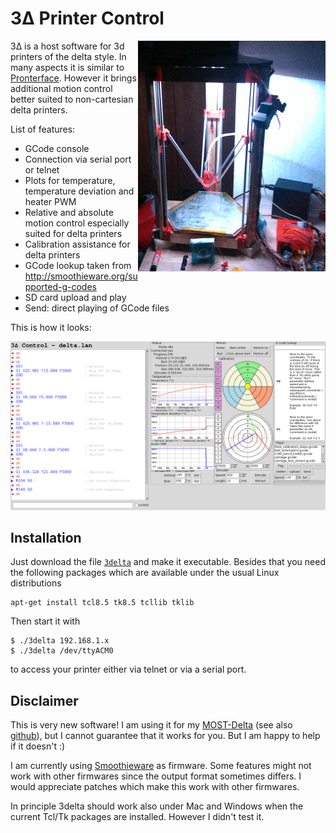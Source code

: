 # 3Δ Printer Control

<img align="right" src="mostdelta.jpg">

3Δ is a host software for 3d printers of the delta style. In many aspects it is similar to [Pronterface](https://github.com/kliment/Printrun). However
it brings additional motion control better suited to non-cartesian delta printers.

List of features:

* GCode console
* Connection via serial port or telnet
* Plots for temperature, temperature deviation and heater PWM
* Relative and absolute motion control especially suited for delta printers
* Calibration assistance for delta printers
* GCode lookup taken from http://smoothieware.org/supported-g-codes
* SD card upload and play
* Send: direct playing of GCode files

This is how it looks:

![3Δ Gui](gui.png)

## Installation

Just download the file [`3delta`](https://raw.githubusercontent.com/minad/3delta/master/3delta) and make it executable. Besides that you need the following packages which are available under the usual Linux distributions

~~~
apt-get install tcl8.5 tk8.5 tcllib tklib
~~~

Then start it with

~~~
$ ./3delta 192.168.1.x
$ ./3delta /dev/ttyACM0
~~~

to access your printer either via telnet or via a serial port.

## Disclaimer

This is very new software! I am using it  for my [MOST-Delta](http://www.appropedia.org/Delta_Build_Overview:MOST) (see also [github](https://github.com/mtu-most/most-delta)), but I cannot guarantee that it works for you. But I am happy to help if it doesn't :)

I am currently using [Smoothieware](https://github.com/Smoothieware/Smoothieware) as firmware. Some features might not work with other firmwares since the output format sometimes differs.
I would appreciate patches which make this work with other firmwares.

In principle 3delta should work also under Mac and Windows when the current Tcl/Tk packages are installed. However I didn't test it.
